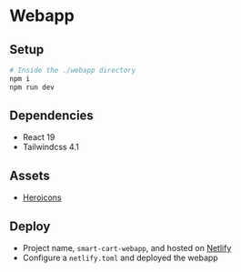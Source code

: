 # Webapp

## Setup

```bash
# Inside the ./webapp directory
npm i
npm run dev
```

## Dependencies

-   React 19
-   Tailwindcss 4.1

## Assets

-   [Heroicons](https://heroicons.com/)

## Deploy

-   Project name, `smart-cart-webapp`, and hosted on [Netlify](https://app.netlify.com/)
-   Configure a `netlify.toml` and deployed the webapp
